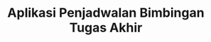 ---
code: PBL-TRPL107
name: Kejardosen
title: Aplikasi Penjadwalan Bimbingan Tugas Akhir
tags:
  - Laravel
  - PHP
manpro: 122279-alena
cover: ./cover.png
link: https://pbl.polibatam.ac.id/pamerin/detail.php?title=aplikasi-penjadwalan-bimbingan-tugas-akhir-&id=MjU1Ng==&ta=NQ==&id_tim=Mjg2Ng==
teams:
  - 4342401032-christian
  - 4342401037-hasna
  - 4342401039-sheila
  - 4342401040-juan
  - 4342401045-ziko
  - 4342401057-yusuf
---